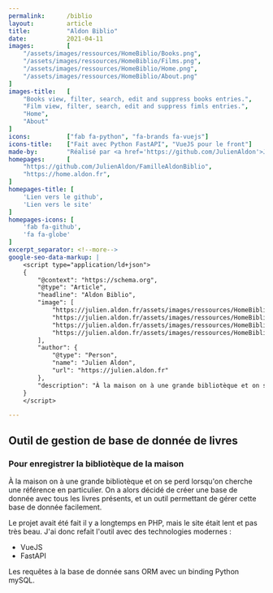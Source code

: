 ```yaml
---
permalink:      /biblio
layout:         article
title:          "Aldon Biblio"
date:           2021-04-11
images:         [
    "/assets/images/ressources/HomeBiblio/Books.png",
    "/assets/images/ressources/HomeBiblio/Films.png",
    "/assets/images/ressources/HomeBiblio/Home.png",
    "/assets/images/ressources/HomeBiblio/About.png"
]
images-title:   [
    "Books view, filter, search, edit and suppress books entries.",
    "Film view, filter, search, edit and suppress fimls entries.",
    "Home",
    "About"
]
icons:          ["fab fa-python", "fa-brands fa-vuejs"]
icons-title:    ["Fait avec Python FastAPI", "VueJS pour le front"]
made-by:        "Réalisé par <a href='https://github.com/JulienAldon'>Julien Aldon</a>"
homepages:      [
    "https://github.com/JulienAldon/FamilleAldonBiblio",
    "https://home.aldon.fr",
]
homepages-title: [
    'Lien vers le github',
    'Lien vers le site'
]
homepages-icons: [
    'fab fa-github',
    'fa fa-globe'
]
excerpt_separator: <!--more-->
google-seo-data-markup: |
    <script type="application/ld+json">
    {
        "@context": "https://schema.org",
        "@type": "Article",
        "headline": "Aldon Biblio",
        "image": [
            "https://julien.aldon.fr/assets/images/ressources/HomeBiblio/Books.png",
            "https://julien.aldon.fr/assets/images/ressources/HomeBiblio/Films.png",
            "https://julien.aldon.fr/assets/images/ressources/HomeBiblio/Home.png",
            "https://julien.aldon.fr/assets/images/ressources/HomeBiblio/About.png"
        ],
        "author": {
            "@type": "Person",
            "name": "Julien Aldon",
            "url": "https://julien.aldon.fr"
        },
        "description": "À la maison on à une grande bibliotèque et on se perd lorsqu'on cherche une référence en particulier. On a alors décidé de créer une base de donnée avec tous les livres présents, et un outil permettant de gérer cette base de donnée facilement.",
    }
    </script>

---
```

## Outil de gestion de base de donnée de livres
### Pour enregistrer la bibliotèque de la maison
À la maison on à une grande bibliotèque et on se perd lorsqu'on cherche une référence en particulier. 
On a alors décidé de créer une base de donnée avec tous les livres présents, et un outil permettant de gérer cette base de donnée facilement.
<!--more-->
Le projet avait été fait il y a longtemps en PHP, mais le site était lent et pas très beau.
J'ai donc refait l'outil avec des technologies modernes :
- VueJS 
- FastAPI 

Les requêtes à la base de donnée sans ORM avec un binding Python mySQL.
